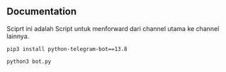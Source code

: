 ## Documentation
Sciprt ini adalah Script untuk menforward dari channel utama ke channel lainnya.
```shell script
pip3 install python-telegram-bot==13.8
```
```shell script
python3 bot.py
```
